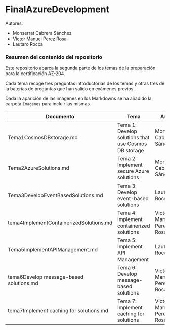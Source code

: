 # FinalAzureDevelopment

Autores:
- Monserrat Cabrera Sánchez
- Victor Manuel Perez Rosa
- Lautaro Rocca

### Resumen del contenido del repositorio

Este repositorio abarca la segunda parte de los temas de la preparación para la certificación AZ-204. 

Cada tema recoge tres preguntas introductorias de los temas y otras tres de la baterías de preguntas que han salido en exámenes previos.

Dada la aparición de las imágenes en los Markdowns se ha añadido la carpeta ``Imagenes`` para incluir las mismas.

| Documento                               | Tema                                                 | Autor                     |
| --------------------------------------- | ---------------------------------------------------- | ------------------------- |
| Tema1CosmosDBstorage.md                 | Tema 1: Develop solutions that use Cosmos DB storage | Monserrat Cabrera Sánchez |
| Tema2AzureSolutions.md                  | Tema 2: Implement secure Azure solutions             | Monserrat Cabrera Sánchez |
| Tema3DevelopEventBasedSolutions.md      | Tema 3: Develop event-based solutions                | Lautaro Rocca             |
| tema4ImplementContainerizedSolutions.md | Tema 4: Implement containerized solutions            | Victor Manuel Perez Rosa  |
| Tema5ImplementAPIManagement.md          | Tema 5: Implement API Management                     | Lautaro Rocca             |
| tema6Develop message-based solutions.md | Tema 6: Develop message-based solutions              | Victor Manuel Perez Rosa  |
| tema7Implement caching for solutions.md | Tema 7: Implement caching for solutions              | Victor Manuel Perez Rosa  |

